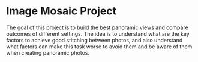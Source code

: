 # Image Mosaic Project

The goal of this project is to build the best panoramic views and compare outcomes of different settings. The idea is to understand what are the key factors to achieve good stitching between photos, and also understand what factors can make this task worse to avoid them and be aware of them when creating panoramic photos.
